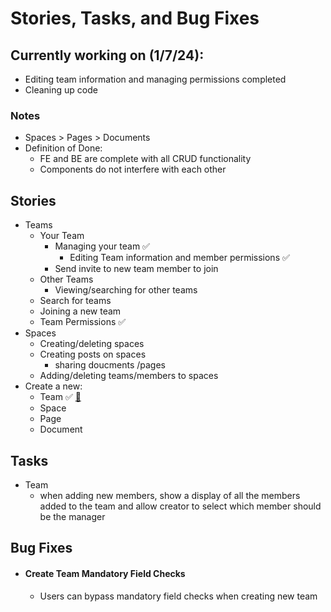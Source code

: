 # Stories, Tasks, and Bug Fixes

## Currently working on (1/7/24):

- Editing team information and managing permissions completed
- Cleaning up code

### Notes

- Spaces > Pages > Documents
- Definition of Done:
  - FE and BE are complete with all CRUD functionality
  - Components do not interfere with each other

## Stories

- Teams
  - Your Team
    - Managing your team ✅
      - Editing Team information and member permissions ✅
    - Send invite to new team member to join
  - Other Teams
    - Viewing/searching for other teams
  - Search for teams
  - Joining a new team
  - Team Permissions ✅
- Spaces
  - Creating/deleting spaces
  - Creating posts on spaces
    - sharing doucments /pages
  - Adding/deleting teams/members to spaces
- Create a new:
  - Team ✅ [🐞](#Create-Team-Mandatory-Field-Checks)
  - Space
  - Page
  - Document

## Tasks

- Team
  - when adding new members, show a display of all the members added to the team and allow creator to select which member should be the manager

## Bug Fixes

- #### Create Team Mandatory Field Checks
  - Users can bypass mandatory field checks when creating new team
